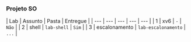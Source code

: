 ### Projeto SO

| Lab | Assunto | Pasta | Entregue |
| --- | --- | --- | --- | --- |
| 1 | xv6 | `-` | `Não` |
| 2 | shell | `lab-shell` | `Sim` |
| 3 | escalonamento | `lab-escalonamento` | `...` |
